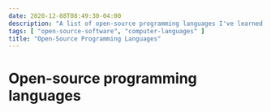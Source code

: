 ```yaml
---
date: 2020-12-08T08:49:30-04:00
description: "A list of open-source programming languages I've learned (at least a little bit)"
tags: [ "open-source-software", "computer-languages" ]
title: "Open-Source Programming Languages"
---
```


# Open-source programming languages

